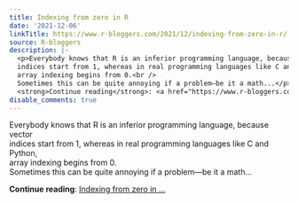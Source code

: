 ```yaml
---
title: Indexing from zero in R
date: '2021-12-06'
linkTitle: https://www.r-bloggers.com/2021/12/indexing-from-zero-in-r/
source: R-bloggers
description: |-
  <p>Everybody knows that R is an inferior programming language, because vector<br />
  indices start from 1, whereas in real programming languages like C and Python,<br />
  array indexing begins from 0.<br />
  Sometimes this can be quite annoying if a problem—be it a math...</p>
  <strong>Continue reading</strong>: <a href="https://www.r-bloggers.com/2021/12/indexing-from-zero-in-r/">Indexing from zero in ...
disable_comments: true
---
```

<p>Everybody knows that R is an inferior programming language, because vector<br />
indices start from 1, whereas in real programming languages like C and Python,<br />
array indexing begins from 0.<br />
Sometimes this can be quite annoying if a problem—be it a math...</p>
<strong>Continue reading</strong>: <a href="https://www.r-bloggers.com/2021/12/indexing-from-zero-in-r/">Indexing from zero in ...